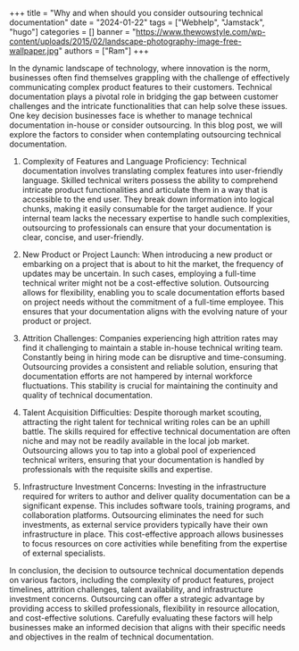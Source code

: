 +++
title = "Why and when should you consider outsouring technical documentation"
date = "2024-01-22"
tags = ["Webhelp", "Jamstack", "hugo"]
categories = []
banner = "https://www.thewowstyle.com/wp-content/uploads/2015/02/landscape-photography-image-free-wallpaper.jpg"
authors = ["Ram"]
+++

In the dynamic landscape of technology, where innovation is the norm, businesses often find themselves grappling with the challenge of effectively communicating complex product features to their customers. Technical documentation plays a pivotal role in bridging the gap between customer challenges and the intricate functionalities that can help solve these issues. One key decision businesses face is whether to manage technical documentation in-house or consider outsourcing. In this blog post, we will explore the factors to consider when contemplating outsourcing technical documentation.

1. Complexity of Features and Language Proficiency: Technical documentation involves translating complex features into user-friendly language. Skilled technical writers possess the ability to comprehend intricate product functionalities and articulate them in a way that is accessible to the end user. They break down information into logical chunks, making it easily consumable for the target audience. If your internal team lacks the necessary expertise to handle such complexities, outsourcing to professionals can ensure that your documentation is clear, concise, and user-friendly.

2. New Product or Project Launch: When introducing a new product or embarking on a project that is about to hit the market, the frequency of updates may be uncertain. In such cases, employing a full-time technical writer might not be a cost-effective solution. Outsourcing allows for flexibility, enabling you to scale documentation efforts based on project needs without the commitment of a full-time employee. This ensures that your documentation aligns with the evolving nature of your product or project.

3. Attrition Challenges: Companies experiencing high attrition rates may find it challenging to maintain a stable in-house technical writing team. Constantly being in hiring mode can be disruptive and time-consuming. Outsourcing provides a consistent and reliable solution, ensuring that documentation efforts are not hampered by internal workforce fluctuations. This stability is crucial for maintaining the continuity and quality of technical documentation.

4. Talent Acquisition Difficulties: Despite thorough market scouting, attracting the right talent for technical writing roles can be an uphill battle. The skills required for effective technical documentation are often niche and may not be readily available in the local job market. Outsourcing allows you to tap into a global pool of experienced technical writers, ensuring that your documentation is handled by professionals with the requisite skills and expertise.

5. Infrastructure Investment Concerns: Investing in the infrastructure required for writers to author and deliver quality documentation can be a significant expense. This includes software tools, training programs, and collaboration platforms. Outsourcing eliminates the need for such investments, as external service providers typically have their own infrastructure in place. This cost-effective approach allows businesses to focus resources on core activities while benefiting from the expertise of external specialists.

In conclusion, the decision to outsource technical documentation depends on various factors, including the complexity of product features, project timelines, attrition challenges, talent availability, and infrastructure investment concerns. Outsourcing can offer a strategic advantage by providing access to skilled professionals, flexibility in resource allocation, and cost-effective solutions. Carefully evaluating these factors will help businesses make an informed decision that aligns with their specific needs and objectives in the realm of technical documentation.